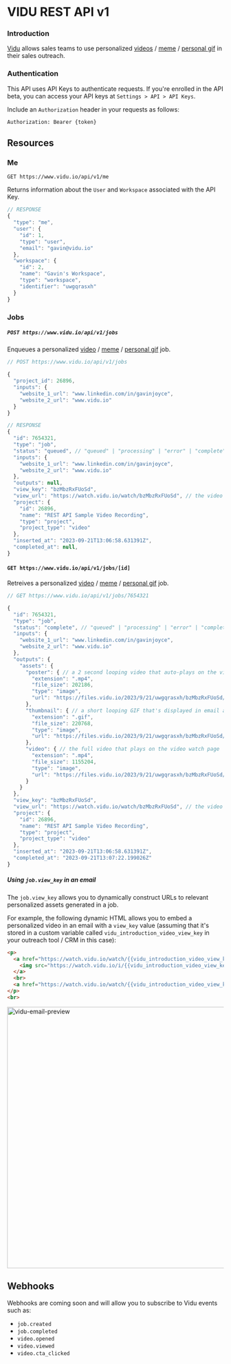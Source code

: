 # VIDU REST API v1

### Introduction

[Vidu](https://www.vidu.io/) allows sales teams to use personalized [videos](https://www.vidu.io/video) / [meme](https://www.vidu.io/memes) / [personal gif](https://www.vidu.io/personal-gifs) in their sales outreach.

### Authentication

This API uses API Keys to authenticate requests. If you're enrolled in the API beta, you can access your API keys at `Settings > API > API Keys`.

Include an `Authorization` header in your requests as follows:

`Authorization: Bearer {token}`

## Resources

### Me

`GET https://www.vidu.io/api/v1/me`

Returns information about the `User` and `Workspace` associated with the API Key.

```javascript
// RESPONSE
{
  "type": "me",
  "user": {
    "id": 1,
    "type": "user",
    "email": "gavin@vidu.io"
  },
  "workspace": {
    "id": 2,
    "name": "Gavin's Workspace",
    "type": "workspace",
    "identifier": "uwgqrasxh"
  }
}
```

### Jobs

##### `POST https://www.vidu.io/api/v1/jobs`

Enqueues a personalized [video](https://www.vidu.io/video) / [meme](https://www.vidu.io/memes) / [personal gif](https://www.vidu.io/personal-gifs) job.  

```javascript
// POST https://www.vidu.io/api/v1/jobs

{
  "project_id": 26896,
  "inputs": {
    "website_1_url": "www.linkedin.com/in/gavinjoyce",
    "website_2_url": "www.vidu.io"
  }
}
```

```javascript
// RESPONSE
{
  "id": 7654321,
  "type": "job",
  "status": "queued", // "queued" | "processing" | "error" | "complete"
  "inputs": {
    "website_1_url": "www.linkedin.com/in/gavinjoyce",
    "website_2_url": "www.vidu.io"
  },
  "outputs": null,
  "view_key": "bzMbzRxFUoSd",
  "view_url": "https://watch.vidu.io/watch/bzMbzRxFUoSd", // the video can be watched here. append `?analytics=false` to disable open/view analytics
  "project": {
    "id": 26896,
    "name": "REST API Sample Video Recording",
    "type": "project",
    "project_type": "video"
  },
  "inserted_at": "2023-09-21T13:06:58.631391Z",
  "completed_at": null,
}
```

#### `GET https://www.vidu.io/api/v1/jobs/[id]`

Retreives a personalized [video](https://www.vidu.io/video) / [meme](https://www.vidu.io/memes) / [personal gif](https://www.vidu.io/personal-gifs) job.  

```javascript
// GET https://www.vidu.io/api/v1/jobs/7654321

{
  "id": 7654321,
  "type": "job",
  "status": "complete", // "queued" | "processing" | "error" | "complete"
  "inputs": {
    "website_1_url": "www.linkedin.com/in/gavinjoyce",
    "website_2_url": "www.vidu.io"
  },
  "outputs": {
    "assets": {
      "poster": { // a 2 second looping video that auto-plays on the video watch page
        "extension": ".mp4",
        "file_size": 202186,
        "type": "image",
        "url": "https://files.vidu.io/2023/9/21/uwgqrasxh/bzMbzRxFUoSd/poster.mp4"
      },
      "thumbnail": { // a short looping GIF that's displayed in email and LinkedIn chats
        "extension": ".gif",
        "file_size": 220768,
        "type": "image",
        "url": "https://files.vidu.io/2023/9/21/uwgqrasxh/bzMbzRxFUoSd/thumbnail.gif"
      },
      "video": { // the full video that plays on the video watch page
        "extension": ".mp4",
        "file_size": 1155204,
        "type": "image",
        "url": "https://files.vidu.io/2023/9/21/uwgqrasxh/bzMbzRxFUoSd/video.mp4"
      }
    }
  },
  "view_key": "bzMbzRxFUoSd",
  "view_url": "https://watch.vidu.io/watch/bzMbzRxFUoSd", // the video can be watched here. append `?analytics=false` to disable open/view analytics
  "project": {
    "id": 26896,
    "name": "REST API Sample Video Recording",
    "type": "project",
    "project_type": "video"
  },
  "inserted_at": "2023-09-21T13:06:58.631391Z",
  "completed_at": "2023-09-21T13:07:22.199026Z"
}
```

##### Using `job.view_key` in an email

The `job.view_key` allows you to dynamically construct URLs to relevant personalized assets generated in a job.

For example, the following dynamic HTML allows you to embed a personalized video in an email with a `view_key` value (assuming that it's stored in a custom variable called `vidu_introduction_video_view_key` in your outreach tool / CRM in this case):

```html
<p>
  <a href="https://watch.vidu.io/watch/{{vidu_introduction_video_view_key}}" rel="noopener noreferrer" target="_blank">
    <img src="https://watch.vidu.io/i/{{vidu_introduction_video_view_key}}.thumbnail.gif" alt="Watch the video I made for you" style="border: 1px solid #aaa;">
  </a>
  <br>
  <a href="https://watch.vidu.io/watch/{{vidu_introduction_video_view_key}}" rel="noopener noreferrer" target="_blank">Watch the video I made for you</a>
</p>
<br>
```

<img width="607" alt="vidu-email-preview" src="https://github.com/viduhq/api-docs/assets/2526/cfab42e1-0f82-45f4-aa59-04447db56075">


## Webhooks

Webhooks are coming soon and will allow you to subscribe to Vidu events such as:

 * `job.created`
 * `job.completed`
 * `video.opened`
 * `video.viewed`
 * `video.cta_clicked`


